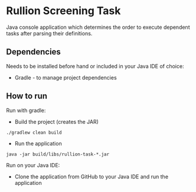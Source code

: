 # Rullion Screening Task
Java console application which determines the order to execute dependent tasks after parsing their definitions.

## Dependencies
Needs to be installed before hand or included in your Java IDE of choice:
* Gradle - to manage project dependencies

## How to run
Run with gradle:
* Build the project (creates the JAR)
```
./gradlew clean build
```
* Run the application
```
java -jar build/libs/rullion-task-*.jar
```

Run on your Java IDE:
* Clone the application from GitHub to your Java IDE and run the application